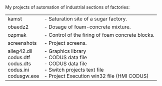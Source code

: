<p>
My projects of automation of industrial sections of factories:
</p>

<table>
<tr><td> kamst   </td><td> - Saturation site of a sugar factory.            </td></tr>
<tr><td> obaedz2 </td><td> - Dosage of foam-concrete mixture.               </td></tr>
<tr><td> ozpmak  </td><td> - Control of the firing of foam concrete blocks. </td></tr>
<tr><td> screenshots </td><td> - Project screens.                           </td></tr>
<tr><td> 
         alleg42.dll  <br>
         codus.dtf    <br>
         codus.dts    <br>
         codus.ini    <br>
         codusgw.exe  <br>
</td><td>
        - Graphics library                   <br>
        - CODUS data file                    <br>
        - CODUS data file                    <br>
        - Switch projects text file          <br>
        - Project Execution win32 file (HMI CODUS) <br>
</td></tr>
</table>
  
